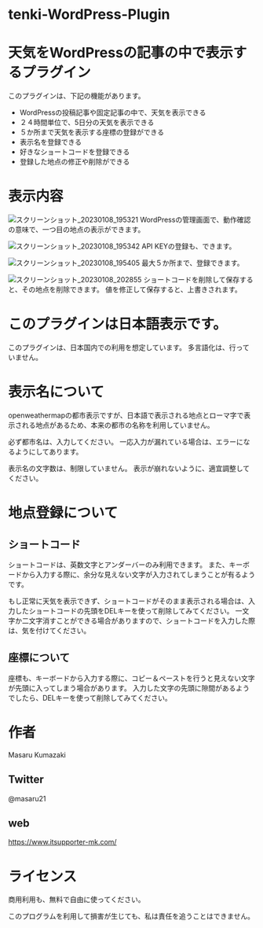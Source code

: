 # tenki-WordPress-Plugin
# 天気をWordPressの記事の中で表示するプラグイン

このプラグインは、下記の機能があります。

* WordPressの投稿記事や固定記事の中で、天気を表示できる
* ２４時間単位で、5日分の天気を表示できる
* ５か所まで天気を表示する座標の登録ができる
* 表示名を登録できる
* 好きなショートコードを登録できる
* 登録した地点の修正や削除ができる

# 表示内容
![スクリーンショット_20230108_195321](https://user-images.githubusercontent.com/13194391/211198003-575a81a2-3a47-463a-a93c-1b266ea0f224.png)
WordPressの管理画面で、動作確認の意味で、一つ目の地点の表示ができます。

![スクリーンショット_20230108_195342](https://user-images.githubusercontent.com/13194391/211198055-b3010ea9-1411-426d-8414-b3968d6fb886.png)
API KEYの登録も、できます。

![スクリーンショット_20230108_195405](https://user-images.githubusercontent.com/13194391/211198063-b9df7beb-f1b4-44fd-8f99-ba8bf910c67c.png)
最大５か所まで、登録できます。

![スクリーンショット_20230108_202855](https://user-images.githubusercontent.com/13194391/211198076-af0a86fb-d1c2-49f4-bbdc-b8c2a2168c00.png)
ショートコードを削除して保存すると、その地点を削除できます。
値を修正して保存すると、上書きされます。

# このプラグインは日本語表示です。
このプラグインは、日本国内での利用を想定しています。
多言語化は、行っていません。

# 表示名について
openweathermapの都市表示ですが、日本語で表示される地点とローマ字で表示される地点があるため、本来の都市の名称を利用していません。

必ず都市名は、入力してください。
一応入力が漏れている場合は、エラーになるようにしてあります。

表示名の文字数は、制限していません。
表示が崩れないように、適宜調整してください。

# 地点登録について
## ショートコード
ショートコードは、英数文字とアンダーバーのみ利用できます。
また、キーボードから入力する際に、余分な見えない文字が入力されてしまうことが有るようです。

もし正常に天気を表示できず、ショートコードがそのまま表示される場合は、入力したショートコードの先頭をDELキーを使って削除してみてください。
一文字か二文字消すことができる場合がありますので、ショートコードを入力した際は、気を付けてください。

## 座標について
座標も、キーボードから入力する際に、コピー＆ペーストを行うと見えない文字が先頭に入ってしまう場合があります。
入力した文字の先頭に隙間があるようでしたら、DELキーを使って削除してみてください。

# 作者
Masaru Kumazaki

## Twitter
@masaru21

## web
https://www.itsupporter-mk.com/

# ライセンス
商用利用も、無料で自由に使ってください。

このプログラムを利用して損害が生じても、私は責任を追うことはできません。

